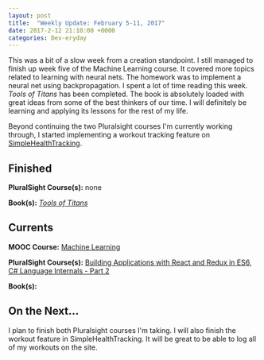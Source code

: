 ```yaml
---
layout: post
title:  "Weekly Update: February 5-11, 2017"
date: 2017-2-12 21:10:00 +0000
categories: Dev-eryday
---
```


This was a bit of a slow week from a creation standpoint. I still managed to finish up week five of the Machine Learning course. It covered more topics related to learning with neural nets. The homework was to implement a neural net using backpropagation. I spent a lot of time reading this week. *Tools of Titans* has been completed. The book is absolutely loaded with great ideas from some of the best thinkers of our time. I will definitely be learning and applying its lessons for the rest of my life.

Beyond continuing the two Pluralsight courses I'm currently working through, I started implementing a workout tracking feature on [SimpleHealthTracking][sh].

Finished
--------
**PluralSight Course(s):** none

**Book(s):** *[Tools of Titans][tools]*

Currents
--------
**MOOC Course:** [Machine Learning][ML]

**PluralSight Course(s):** [Building Applications with React and Redux in ES6][React], [C# Language Internals - Part 2][cs]

**Book(s):** 

On the Next...
--------
I plan to finish both Pluralsight courses I'm taking. I will also finish the workout feature in SimpleHealthTracking. It will be great to be able to log all of my workouts on the site.

[React]: https://app.pluralsight.com/library/courses/react-redux-react-router-es6/table-of-contents
[ML]: https://www.coursera.org/learn/machine-learning/
[tools]: https://www.amazon.com/Tools-Titans-Billionaires-World-Class-Performers-ebook/dp/B01HSMRWNU/ref=sr_1_1?ie=UTF8&qid=1485140826&sr=8-1&keywords=tools+of+titans
[cs]: https://app.pluralsight.com/library/courses/csharp-language-internals-part2/table-of-contents
[core]: https://app.pluralsight.com/library/courses/aspdotnetcore-implementing-securing-api/table-of-contents
[adm]: https://www.amazon.com/Algorithm-Design-Manual-Steven-Skiena/dp/1848000693/ref=sr_1_1?ie=UTF8&qid=1485650572&sr=8-1&keywords=algorithm+design+manual
[sh]: http://www.simplehealthtracking.com/